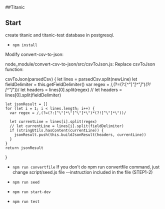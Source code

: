 ##Titanic

## Start

create titanic and titanic-test database in postgresql.

* `npm install`

Modify convert-csv-to-json:

node_module/convert-csv-to-json/src/csvToJson.js:
Replace csvToJson function:

csvToJson(parsedCsv) {
let lines = parsedCsv.split(newLine)
let fieldDelimiter = this.getFieldDelimiter()
var regex = /,(?=(?:[^\"]_\"[^\"]_\")_(?![^\"]_\"))/
let headers = lines[0].split(regex)
// let headers = lines[0].split(fieldDelimiter)

    let jsonResult = []
    for (let i = 1; i < lines.length; i++) {
      var regex = /,(?=(?:[^\"]*\"[^\"]*\")*(?![^\"]*\"))/

      let currentLine = lines[i].split(regex)
      // let currentLine = lines[i].split(fieldDelimiter)
      if (stringUtils.hasContent(currentLine)) {
        jsonResult.push(this.buildJsonResult(headers, currentLine))
      }
    }
    return jsonResult

}

* `npm run convertfile`
  If you don't do npm run convertfile command, just change script/seed.js file --instruction included in the file (STEP1-2)

* `npm run seed`
* `npm run start-dev`
* `npm run test`
